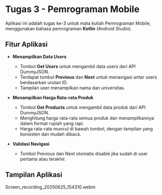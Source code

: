 # Tugas 3 - Pemrograman Mobile

Aplikasi ini adalah tugas ke-3 untuk mata kuliah Pemrograman Mobile, menggunakan bahasa pemrograman **Kotlin** (Android Studio).

## Fitur Aplikasi

- **Menampilkan Data Users**
  - Tombol **Get Users** untuk mengambil data users dari API DummyJSON.
  - Terdapat tombol **Previous** dan **Next** untuk menavigasi antar users berdasarkan urutan ID.
  - Tampilan user menampilkan nama dan universitas.

- **Menampilkan Harga Rata-rata Produk**
  - Tombol **Get Products** untuk mengambil data produk dari API DummyJSON.
  - Menghitung harga rata-rata semua produk dan menampilkannya dalam format rupiah yang rapi.
  - Harga rata-rata muncul di bawah tombol, dengan tampilan yang konsisten dan mudah dibaca.

- **Validasi Navigasi**
  - Tombol Previous dan Next otomatis disable jika sudah di user pertama atau terakhir.

## Tampilan Aplikasi

Screen_recording_20250625_154310.webm
